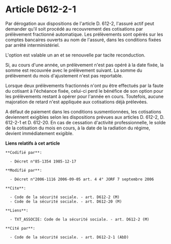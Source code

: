 # Article D612-2-1

Par dérogation aux dispositions de l'article D. 612-2, l'assuré actif peut demander qu'il soit procédé au recouvrement des
cotisations par prélèvement fractionné automatique. Les prélèvements sont opérés sur les comptes bancaires ouverts au nom de
l'assuré, dans les conditions fixées par arrêté interministériel.

L'option est valable un an et se renouvelle par tacite reconduction.

Si, au cours d'une année, un prélèvement n'est pas opéré à la date fixée, la somme est recouvrée avec le prélèvement suivant.
La somme du prélèvement du mois d'ajustement n'est pas reportable.

Lorsque deux prélèvements fractionnés n'ont pu être effectués par la faute du cotisant à l'échéance fixée, celui-ci perd le
bénéfice de son option pour les prélèvements restant à opérer pour l'année en cours. Toutefois, aucune majoration de retard
n'est appliquée aux cotisations déjà prélevées.

A défaut de paiement dans les conditions susmentionnées, les cotisations deviennent exigibles selon les dispositions prévues
aux articles D. 612-2, D. 612-2-1 et D. 612-20. En cas de cessation d'activité professionnelle, le solde de la cotisation du
mois en cours, à la date de la radiation du régime, devient immédiatement exigible.

**Liens relatifs à cet article**

	**Codifié par**:

	  - Décret n°85-1354 1985-12-17

	**Modifié par**:

	  - Décret n°2006-1116 2006-09-05 art. 4 4° JORF 7 septembre 2006

	**Cite**:

	  - Code de la sécurité sociale. - art. D612-2 (M)
	  - Code de la sécurité sociale. - art. D612-20 (M)

	**Liens**:

	  - TXT_ASSOCIE: Code de la sécurité sociale. - art. D612-2 (M)

	**Cité par**:

	  - Code de la sécurité sociale. - art. D612-2-1 (AbD)
